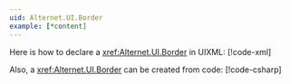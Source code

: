 ```yaml
---
uid: Alternet.UI.Border
example: [*content]
---
```


Here is how to declare a <xref:Alternet.UI.Border> in UIXML:
[!code-xml[](examples/ExampleWindow.uixml#CreateUixmlDeclaration)]

Also, a <xref:Alternet.UI.Border> can be created from code:
[!code-csharp[](examples/ExampleWindow.uixml.cs#BorderCSharpCreation)]
